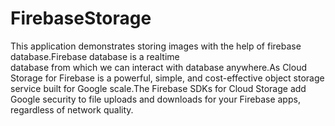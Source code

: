 # FirebaseStorage

This application demonstrates storing images with the help of firebase database.Firebase database is a realtime  
database from which we can interact with database anywhere.As Cloud Storage for Firebase is a powerful, simple, and cost-effective object storage service built for Google scale.The Firebase SDKs for Cloud Storage add Google security to file uploads and downloads for your Firebase apps, regardless of network quality.
